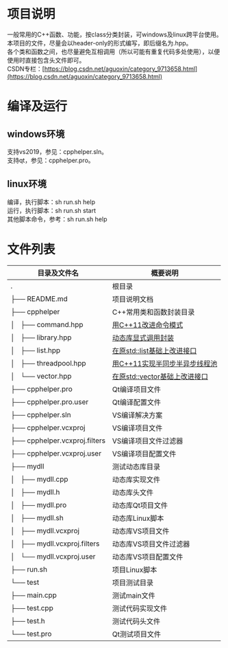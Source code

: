 # 项目说明 

一般常用的C++函数、功能，按class分类封装，可windows及linux跨平台使用。   
本项目的文件，尽量会以header-only的形式编写，即后缀名为.hpp。  
各个类和函数之间，也尽量避免互相调用（所以可能有重复代码多处使用），以便使用时直接包含头文件即可。  
CSDN专栏：[https://blog.csdn.net/aguoxin/category_9713658.html](https://blog.csdn.net/aguoxin/category_9713658.html)

# 编译及运行

## windows环境
支持vs2019，参见：cpphelper.sln。  
支持qt，参见：cpphelper.pro。

## linux环境
编译，执行脚本：sh run.sh help  
运行，执行脚本：sh run.sh start  
其他脚本命令，参考：sh run.sh help  

# 文件列表
| 目录及文件名                  | 概要说明 |  
| ----------------------------- | -------- |
| .                             | 根目录 |
| ├── README.md                 | 项目说明文档 |
| ├── cpphelper                 | C++常用类和函数封装目录 |
| │   ├── command.hpp           | [用C++11改进命令模式](https://blog.csdn.net/aguoxin/article/details/104279964) |
| │   ├── library.hpp           | [动态库显式调用封装](https://blog.csdn.net/aguoxin/article/details/104265711) |
| │   ├── list.hpp              | [在原std::list基础上改进接口](https://blog.csdn.net/aguoxin/article/details/104416538) |
| │   ├── threadpool.hpp        | [用C++11实现半同步半异步线程池](https://blog.csdn.net/aguoxin/article/details/104353352) |
| │   └── vector.hpp            | [在原std::vector基础上改进接口](https://blog.csdn.net/aguoxin/article/details/104377293) |
| ├── cpphelper.pro             | Qt编译项目文件 |
| ├── cpphelper.pro.user        | Qt编译配置文件 |
| ├── cpphelper.sln             | VS编译解决方案 |
| ├── cpphelper.vcxproj         | VS编译项目文件 |
| ├── cpphelper.vcxproj.filters | VS编译项目文件过滤器 |
| ├── cpphelper.vcxproj.user    | VS编译项目配置文件 |
| ├── mydll                     | 测试动态库目录 |
| │   ├── mydll.cpp             | 动态库实现文件 |
| │   ├── mydll.h               | 动态库头文件 |
| │   ├── mydll.pro             | 动态库Qt项目文件 |
| │   ├── mydll.sh              | 动态库Linux脚本 |
| │   ├── mydll.vcxproj         | 动态库VS项目文件 |
| │   ├── mydll.vcxproj.filters | 动态库VS项目文件过滤器 |
| │   └── mydll.vcxproj.user    | 动态库VS项目配置文件 |
| ├── run.sh                    | 项目Linux脚本 |
| └── test                      | 项目测试目录 |
|     ├── main.cpp              | 测试main文件 |
|     ├── test.cpp              | 测试代码实现文件 |
|     ├── test.h                | 测试代码头文件 |
|     └── test.pro              | Qt测试项目文件 |  
 
